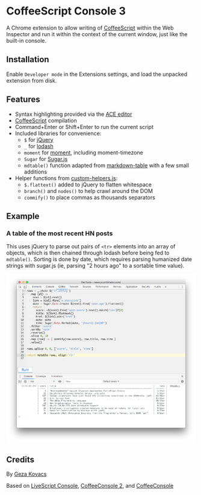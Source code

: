 # CoffeeScript Console 3

A Chrome extension to allow writing of
[CoffeeScript](http://coffeescript.org/) within the Web Inspector and run it
within the context of the current window, just like the built-in console.

## Installation

Enable `Developer mode` in the Extensions settings, and load the unpacked
extension from disk.

## Features

  * Syntax highlighting provided via the [ACE editor](http://ace.ajax.org/)
  * [CoffeeScript](http://coffeescript.org/) compilation
  * Command+Enter or Shift+Enter to run the current script
  * Included libraries for convenience:
    - `$` for [jQuery](https://api.jquery.com/)
    - `_` for [lodash](https://lodash.com/docs/4.17.15)
    - `moment` for [moment](https://momentjs.com/docs/), including moment-timezone
    - `Sugar` for [Sugar.js](https://sugarjs.com/quickstart//)
    - `mdtable()` function adapted from [markdown-table](https://github.com/wooorm/markdown-table)
      with a few small additions
  * Helper functions from [custom-helpers.js](./src/custom-helpers.js):
    - `$.flattext()` added to jQuery to flatten whitespace
    - `branch()` and `nodes()` to help crawl around the DOM
    - `commify()` to place commas as thousands separators

## Example

### A table of the most recent HN posts

This uses jQuery to parse out pairs of `<tr>` elements into an array of
objects, which is then chained through lodash before being fed to `mdtable()`.
Sorting is done by date, which requires parsing humanized date strings with
sugar.js (ie, parsing "2 hours ago" to a sortable time value).

![example: most recent HN posts](./hn-most-recent.png)

## Credits

By [Geza Kovacs](https://github.com/gkovacs)

Based on [LiveScript Console](https://github.com/gkovacs/LiveScriptConsole),
[CoffeeConsole 2](https://github.com/colldo/CoffeeConsole2), and
[CoffeeConsole](https://github.com/snookca/CoffeeConsole)
